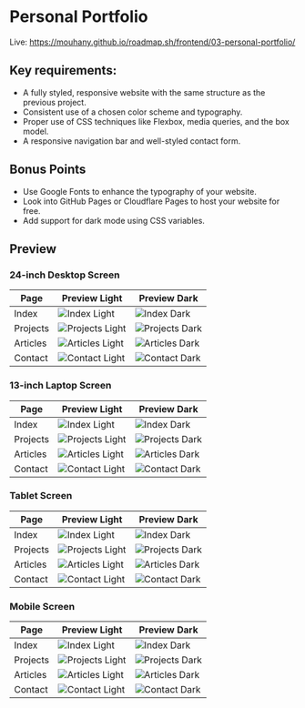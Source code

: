 # Personal Portfolio

Live: https://mouhany.github.io/roadmap.sh/frontend/03-personal-portfolio/

## Key requirements:

- A fully styled, responsive website with the same structure as the previous project.
- Consistent use of a chosen color scheme and typography.
- Proper use of CSS techniques like Flexbox, media queries, and the box model.
- A responsive navigation bar and well-styled contact form.

## Bonus Points

- Use Google Fonts to enhance the typography of your website.
- Look into GitHub Pages or Cloudflare Pages to host your website for free.
- Add support for dark mode using CSS variables.

## Preview

### 24-inch Desktop Screen

| Page     | Preview Light                                             | Preview Dark                                            |
| -------- | --------------------------------------------------------- | ------------------------------------------------------- |
| Index    | ![Index Light](./preview/03-light-desktop.png)       | ![Index Dark](./preview/03-dark-desktop.png)       |
| Projects | ![Projects Light](./preview/03-light-desktop-projects.png) | ![Projects Dark](./preview/03-dark-desktop-projects.png) |
| Articles | ![Articles Light](./preview/03-light-desktop-articles.png) | ![Articles Dark](./preview/03-dark-desktop-articles.png) |
| Contact  | ![Contact Light](./preview/03-light-desktop-contact.png)   | ![Contact Dark](./preview/03-dark-desktop-contact.png)   |

### 13-inch Laptop Screen

| Page     | Preview Light                                            | Preview Dark                                           |
| -------- | -------------------------------------------------------- | ------------------------------------------------------ |
| Index    | ![Index Light](./preview/03-light-laptop.png)       | ![Index Dark](./preview/03-dark-laptop.png)       |
| Projects | ![Projects Light](./preview/03-light-laptop-projects.png) | ![Projects Dark](./preview/03-dark-laptop-projects.png) |
| Articles | ![Articles Light](./preview/03-light-laptop-articles.png) | ![Articles Dark](./preview/03-dark-laptop-articles.png) |
| Contact  | ![Contact Light](./preview/03-light-laptop-contact.png)   | ![Contact Dark](./preview/03-dark-laptop-contact.png)   |

### Tablet Screen

| Page     | Preview Light                                            | Preview Dark                                           |
| -------- | -------------------------------------------------------- | ------------------------------------------------------ |
| Index    | ![Index Light](./preview/03-light-tablet.png)       | ![Index Dark](./preview/03-dark-tablet.png)       |
| Projects | ![Projects Light](./preview/03-light-tablet-projects.png) | ![Projects Dark](./preview/03-dark-tablet-projects.png) |
| Articles | ![Articles Light](./preview/03-light-tablet-articles.png) | ![Articles Dark](./preview/03-dark-tablet-articles.png) |
| Contact  | ![Contact Light](./preview/03-light-tablet-contact.png)   | ![Contact Dark](./preview/03-dark-tablet-contact.png)   |

### Mobile Screen

| Page     | Preview Light                                            | Preview Dark                                           |
| -------- | -------------------------------------------------------- | ------------------------------------------------------ |
| Index    | ![Index Light](./preview/03-light-mobile.png)       | ![Index Dark](./preview/03-dark-mobile.png)       |
| Projects | ![Projects Light](./preview/03-light-mobile-projects.png) | ![Projects Dark](./preview/03-dark-mobile-projects.png) |
| Articles | ![Articles Light](./preview/03-light-mobile-articles.png) | ![Articles Dark](./preview/03-dark-mobile-articles.png) |
| Contact  | ![Contact Light](./preview/03-light-mobile-contact.png)   | ![Contact Dark](./preview/03-dark-mobile-contact.png)   |
